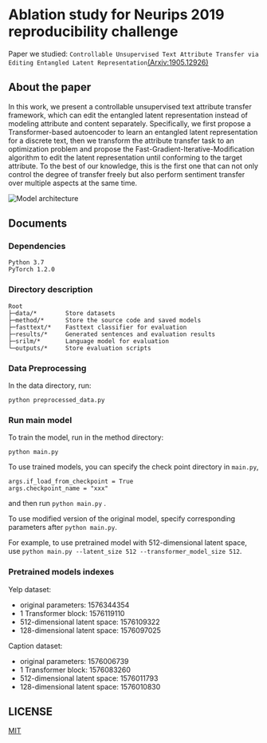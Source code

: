 # Ablation study for Neurips 2019 reproducibility challenge

Paper we studied: `Controllable Unsupervised Text Attribute Transfer via Editing Entangled Latent Representation`[(Arxiv:1905.12926)](https://arxiv.org/abs/1905.12926)

## About the paper
In this work, we present a controllable unsupervised text attribute transfer framework, which can edit the entangled latent representation instead of modeling attribute and content separately. Specifically, we first propose a Transformer-based autoencoder to learn an entangled latent representation for a discrete text, then we transform the attribute transfer task to an optimization problem and propose the Fast-Gradient-Iterative-Modification algorithm to edit the latent representation until conforming to the target attribute. To the best of our knowledge, this is the first one that can not only control the degree of transfer freely but also perform sentiment transfer over multiple aspects at the same time. 

![Model architecture](/file/model.png)

## Documents

### Dependencies
	Python 3.7
	PyTorch 1.2.0

### Directory description

<pre><code>Root
├─data/*        Store datasets
├─method/*      Store the source code and saved models
├─fasttext/*	Fasttext classifier for evaluation
├─results/*	    Generated sentences and evaluation results
├─srilm/*	    Language model for evaluation
└─outputs/*	    Store evaluation scripts
</code></pre>

###  Data Preprocessing
In the data directory, run:

	python preprocessed_data.py 


### Run main model

To train the model, run in the method directory:

	python main.py 

To use trained models, you can specify the check point directory in `main.py`,

	args.if_load_from_checkpoint = True
	args.checkpoint_name = "xxx"

and then run `python main.py` .

To use modified version of the original model, specify corresponding parameters after `python main.py`.

For example, to use pretrained model with 512-dimensional latent space, use `python main.py --latent_size 512 --transformer_model_size 512`.

### Pretrained models indexes

Yelp dataset:

- original parameters: 1576344354
- 1 Transformer block: 1576119110
- 512-dimensional latent space: 1576109322
- 128-dimensional latent space: 1576097025

Caption dataset:

- original parameters: 1576006739
- 1 Transformer block: 1576083260
- 512-dimensional latent space: 1576011793
- 128-dimensional latent space: 1576010830

## LICENSE

[MIT](./LICENSE)
